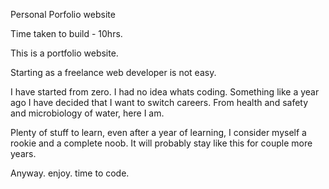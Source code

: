 Personal Porfolio website

Time taken to build - 10hrs.

This is a portfolio website.

Starting as a freelance web developer is not easy.

I have started from zero. I had no idea whats coding. Something like a year ago I have decided that I want to switch careers. From health and safety and microbiology of water, here I am.

Plenty of stuff to learn, even after a year of learning, I consider myself a rookie and a complete noob. It will probably stay like this for couple more years.

Anyway. enjoy. time to code.

